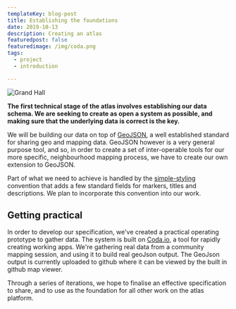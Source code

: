 ```yaml
---
templateKey: blog-post
title: Establishing the foundations
date: 2019-10-13
description: Creating an atlas
featuredpost: false
featuredimage: /img/coda.png
tags: 
  - project
  - introduction

---
```

![Grand Hall](/img/coda.png)

**The first technical stage of the atlas involves establishing our data schema. We are seeking to create as open a system as possible, and making sure that the underlying data is correct is the key.**

We will be building our data on top of [GeoJSON](https://tools.ietf.org/html/rfc7946), a well established standard for sharing geo and mapping data. GeoJSON however is a very general purpose tool, and so, in order to create a set of inter-operable tools for our more specific, neighbourhood mapping process, we have to create our own extension to GeoJSON.

Part of what we need to achieve is handled by the [simple-styling](https://github.com/mapbox/simplestyle-spec) convention that adds a few standard fields for markers, titles and descriptions. We plan to incorporate this convention into our work.

## Getting practical

In order to develop our specification, we've created a practical operating prototype to gather data. The system is built on [Coda.io](https://coda.io), a tool for rapidly creating working apps. We're gathering real data from a community mapping session, and using it to build real geoJson output. The GeoJson output is currently uploaded to github where it can be viewed by the built in github map viewer.

Through a series of iterations, we hope to finalise an effective specification to share, and to use as the foundation for all other work on the atlas platform. 
